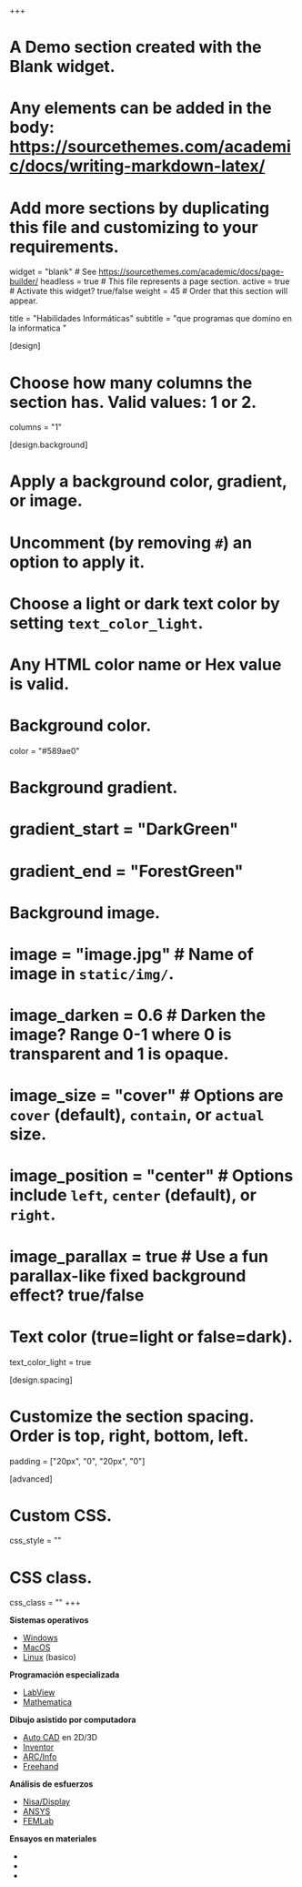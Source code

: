 +++
# A Demo section created with the Blank widget.
# Any elements can be added in the body: https://sourcethemes.com/academic/docs/writing-markdown-latex/
# Add more sections by duplicating this file and customizing to your requirements.

widget = "blank"  # See https://sourcethemes.com/academic/docs/page-builder/
headless = true  # This file represents a page section.
active = true  # Activate this widget? true/false
weight = 45  # Order that this section will appear.

title = "Habilidades Informáticas"
subtitle = "que programas que domino en la informatica "

[design]
  # Choose how many columns the section has. Valid values: 1 or 2.
  columns = "1"

[design.background]
  # Apply a background color, gradient, or image.
  #   Uncomment (by removing `#`) an option to apply it.
  #   Choose a light or dark text color by setting `text_color_light`.
  #   Any HTML color name or Hex value is valid.

  # Background color.
   color = "#589ae0"
  
  # Background gradient.
  # gradient_start = "DarkGreen"
  # gradient_end = "ForestGreen"
  
  # Background image.
  # image = "image.jpg"  # Name of image in `static/img/`.
  # image_darken = 0.6  # Darken the image? Range 0-1 where 0 is transparent and 1 is opaque.
  # image_size = "cover"  #  Options are `cover` (default), `contain`, or `actual` size.
  # image_position = "center"  # Options include `left`, `center` (default), or `right`.
  # image_parallax = true  # Use a fun parallax-like fixed background effect? true/false
  
  # Text color (true=light or false=dark).
  text_color_light = true

[design.spacing]
  # Customize the section spacing. Order is top, right, bottom, left.
  padding = ["20px", "0", "20px", "0"]

[advanced]
 # Custom CSS. 
 css_style = ""
 
 # CSS class.
 css_class = ""
+++

**Sistemas operativos**
* [Windows](https://www.microsoft.com/en-us/windows)
* [MacOS](https://www.apple.com/macos/catalina/)
* [Linux](https://www.linux.com/what-is-linux/) (basico)

**Programación especializada**
* [LabView](https://www.ni.com/shop/labview.html)
* [Mathematica](https://www.wolfram.com/mathematica)

**Dibujo asistido por computadora**
* [Auto CAD]() en 2D/3D
* [Inventor]()
* [ARC/Info]()
* [Freehand]()

**Análisis de esfuerzos**
* [Nisa/Display]()
* [ANSYS]()
* [FEMLab]()

**Ensayos en materiales**
* []()
* []()
* []()

